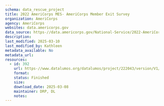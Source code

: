 ```yaml
---
schema: data_rescue_project 
title: 2022 AmeriCorps MES- AmeriCorps Member Exit Survey
organization: AmeriCorps
agency: AmeriCorps
websites: data.americorps.gov
data_source: https-//data.americorps.gov/National-Service/2022-AmeriCorps-MES-AmeriCorps-Member-Exit-Survey/59ia-vsnv
description: 
last_modified: 2025-03-10
last_modified_by: Kathleen
metadata_available: No
metadata_url: 
resources:
  - id: 392
    url: https-//www.datalumos.org/datalumos/project/222043/version/V1/view
    format: 
    status: Finished
    size: 
    download_date: 2025-03-08
    maintainer: DRP, DL
    notes: 
---
```

